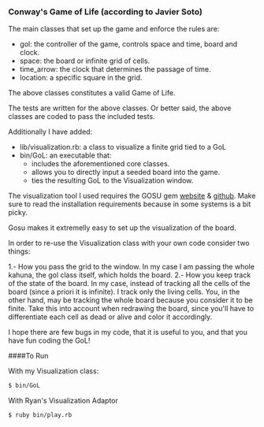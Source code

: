 ### Conway's Game of Life (according to Javier Soto)

The main classes that set up the game and enforce the rules are:

- gol: the controller of the game, controls space and time, board and clock.
- space: the board or infinite grid of cells.
- time\_arrow: the clock that determines the passage of time.
- location: a specific square in the grid.

The above classes constitutes a valid Game of Life.

The tests are written for the above classes. Or better said, the above classes are coded to pass the included tests.

Additionally I have added:

- lib/visualization.rb: a class to visualize a finite grid tied to a GoL
- bin/GoL: an executable that:
    - includes the aforementioned core classes.
    - allows you to directly input a seeded board into the game.
    - ties the resulting GoL to the Visualization window.

The visualization tool I used requires the GOSU gem [website](http://www.libgosu.org/) & [github](https://github.com/jlnr/gosu). Make sure to read the installation requirements because in some systems is a bit picky.

Gosu makes it extremelly easy to set up the visualization of the board.

In order to re-use the Visualization class with your own code consider two things:

1.- How you pass the grid to the window. In my case I am passing the whole kahuna, the gol class itself, which holds the board.
2.- How you keep track of the state of the board. In my case, instead of tracking all the cells of the board (since a priori it is infinite). I track only the living cells. You, in the other hand, may be tracking the whole board because you consider it to be finite. Take this into account when redrawing the board, since you'll have to differentiate each cell as dead or alive and color it accordingly.

I hope there are few bugs in my code, that it is useful to you, and that you have fun coding the GoL!

####To Run

With my Visualization class:

```bash
$ bin/GoL
```

With Ryan's Visualization Adaptor

```bash
$ ruby bin/play.rb
```

